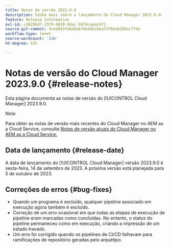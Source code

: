 ```yaml
---
title: Notas da versão 2023.9.0
description: Saiba mais sobre o lançamento do Cloud Manager 2023.9.0.
feature: Release Information
exl-id: cd8296d7-2379-4839-9dac-59f4caeacbf1
source-git-commit: 5ced643fabe0a670e456cbea72f9da8196ac774a
workflow-type: tm+mt
source-wordcount: '138'
ht-degree: 62%

---
```


# Notas de versão do Cloud Manager 2023.9.0 {#release-notes}

Esta página documenta as notas de versão do [!UICONTROL Cloud Manager] 2023.9.0.

>[!NOTE]
>
>Para obter as notas de versão mais recentes do Cloud Manager no AEM as a Cloud Service, consulte [Notas de versão atuais do Cloud Manager no AEM as a Cloud Service.](https://experienceleague.adobe.com/pt-br/docs/experience-manager-cloud-service/content/release-notes/cloud-manager/current)

## Data de lançamento {#release-date}

A data de lançamento do [!UICONTROL Cloud Manager] versão 2023.9.0 é sexta-feira, 14 de setembro de 2023. A próxima versão está planejada para 5 de outubro de 2023.

## Correções de erros {#bug-fixes}

* Quando um programa é excluído, qualquer pipeline associado em execução agora também é excluído.
* Correção de um erro ocasional em que todas as etapas de execução de pipeline eram marcadas como concluídas. No entanto, o status do pipeline permaneceu como em execução, criando a impressão de um estado travado.
* Um erro foi corrigido quando os pipelines de CI/CD falhavam para ramificações de repositório geradas pelo arquétipo.
